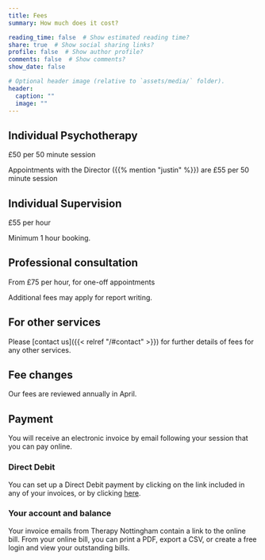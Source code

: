 ```yaml
---
title: Fees
summary: How much does it cost?

reading_time: false  # Show estimated reading time?
share: true  # Show social sharing links?
profile: false  # Show author profile?
comments: false  # Show comments?
show_date: false

# Optional header image (relative to `assets/media/` folder).
header:
  caption: ""
  image: ""
---
```

## Individual Psychotherapy

£50 per 50 minute session

Appointments with the Director ({{% mention "justin" %}}) are £55 per 50 minute session

## Individual Supervision

£55 per hour

Minimum 1 hour booking.

## Professional consultation

From £75 per hour, for one-off appointments

Additional fees may apply for report writing.

## For other services

Please [contact us]({{< relref "/#contact" >}}) for further details of fees for any other services.

## Fee changes

Our fees are reviewed annually in April.

## Payment
You will receive an electronic invoice by email following your session that you can pay online.

### Direct Debit
You can set up a Direct Debit payment by clicking on the link included in any of your invoices, or by clicking [here](https://xero.gocardless.com/pay/co/GEN3490009456).

### Your account and balance
Your invoice emails from Therapy Nottingham contain a link to the online bill.  From your online bill, you can print a PDF, export a CSV, or create a free login and view your outstanding bills.